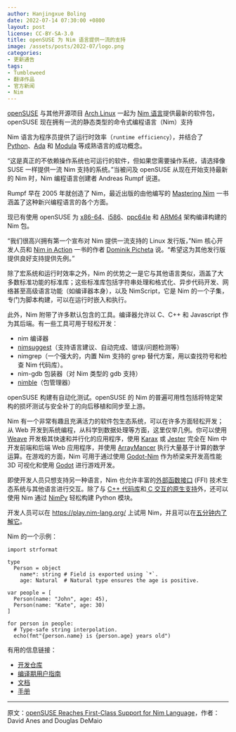 ```yaml
---
author: Hanjingxue Boling
date: 2022-07-14 07:30:00 +0800
layout: post
license: CC-BY-SA-3.0
title: openSUSE 为 Nim 语言提供一流的支持
image: /assets/posts/2022-07/logo.png
categories:
- 更新通告
tags:
- Tumbleweed
- 翻译作品
- 官方新闻
- Nim
---
```


[openSUSE](https://get.opensuse.org/) 与其他开源项目 [Arch Linux](https://archlinux.org/) 一起为 [Nim 语言](https://nim-lang.org/)提供最新的软件包，openSUSE 现在拥有一流的静态类型的命令式编程语言（Nim）支持

Nim 语言为程序员提供了运行时效率（`runtime efficiency`），并结合了 [Python](https://www.python.org/)、[Ada](https://www.adaic.org/) 和 [Modula](http://www.modula3.org/) 等成熟语言的成功概念。


“这是真正的不依赖操作系统也可运行的软件，但如果您需要操作系统，请选择像 SUSE 一样提供一流 Nim 支持的系统。”当被问及 openSUSE 从现在开始支持最新的 Nim 时，Nim 编程语言创建者 Andreas Rumpf 说道。

Rumpf 早在 2005 年就创造了 Nim，最近出版的由他编写的 [Mastering Nim](https://nim-lang.org/blog/2022/06/29/mastering-nim.html) 一书涵盖了这种新兴编程语言的各个方面。

现已有使用 openSUSE 为 [x86-64](https://en.wikipedia.org/wiki/X86-64)、[i586](https://en.wikipedia.org/wiki/Pentium_(original))、[ppc64le](https://en.wikipedia.org/wiki/Ppc64) 和 [ARM64](https://en.wikipedia.org/wiki/AArch64) 架构编译构建的 Nim 包。

“我们很高兴拥有第一个宣布对 Nim 提供一流支持的 Linux 发行版，”Nim 核心开发人员和 [Nim in Action](https://book.picheta.me/) 一书的作者 [Dominik Picheta](https://picheta.me/) 说。“希望这为其他发行版提供良好支持提供先例。”

除了宏系统和运行时效率之外，Nim 的优势之一是它与其他语言类似，涵盖了大多数标准功能的标准库；这些标准库包括字符串处理和格式化、异步代码开发、网络甚至高级语言功能（如编译器本身），以及 NimScript，它是 Nim 的一个子集，专门为脚本构建，可以在运行时嵌入和执行。

此外，Nim 附带了许多默认包含的工具。编译器允许以 C、C++ 和 Javascript 作为其后端。有一些工具可用于轻松开发：

- nim 编译器
- [nimsuggest](https://github.com/nim-lang/nimsuggest)（支持语言建议、自动完成、错误/问题检测等）
- nimgrep（一个强大的，内置 Nim 支持的 grep 替代方案，用以查找符号和检查 Nim 代码库）。
- nim-gdb 包装器（对 Nim 类型的 gdb 支持）
- [nimble](https://github.com/nim-lang/nimble#readme)（包管理器）

openSUSE 构建有自动化测试。openSUSE 的 Nim 的普遍可用性包括将特定架构的损坏测试与安全补丁的向后移植和同步至上游。

Nim 有一个非常有趣且充满活力的软件包生态系统，可以在许多方面轻松开发；从 Web 开发到系统编程，从科学到数据处理等方面，这里仅举几例。你可以使用 [Weave](https://github.com/mratsim/weave) 开发极其快速和并行化的应用程序，使用 [Karax](https://github.com/karaxnim/karax) 或 [Jester](https://github.com/dom96/jester) 完全在 Nim 中开发前端和后端 Web 应用程序，并使用 [ArrayMancer](https://github.com/mratsim/Arraymancer) 执行大量基于计算的数学运算。在游戏的方面，Nim 可用于通过使用 [Godot-Nim](https://github.com/pragmagic/godot-nim) 作为桥梁来开发高性能 3D 可视化和使用 [Godot](https://godotengine.org/) 进行游戏开发。

即使开发人员只想支持另一种语言，Nim 也允许丰富的[外部函数接口](https://en.wikipedia.org/wiki/Foreign_function_interface) (FFI) 技术生态系统与其他语言进行交互。除了与 [C++ 代码库](https://nim-lang.org/docs/manual.html#implementation-specific-pragmas-importcpp-pragma)和[ C 交互的原生支持](https://nim-lang.org/docs/manual.html#foreign-function-interface-importc-pragma)外，还可以使用 Nim 通过 [NimPy](https://github.com/yglukhov/nimpy) 轻松构建 Python 模块。

开发人员可以在 https://play.nim-lang.org/ 上试用 Nim，并且可以在[五分钟内了解它](https://learnxinyminutes.com/docs/nim/)。

Nim 的一个示例：

```
import strformat

type
  Person = object
    name*: string # Field is exported using `*`.
    age: Natural  # Natural type ensures the age is positive.

var people = [
  Person(name: "John", age: 45),
  Person(name: "Kate", age: 30)
]

for person in people:
  # Type-safe string interpolation.
  echo(fmt"{person.name} is {person.age} years old")
```

有用的信息链接：

- [开发仓库](https://github.com/nim-lang/Nim)
- [编译期用户指南](https://nim-lang.org/docs/nimc.html)
- [文档](https://nim-lang.org/documentation.html)
- [手册](https://nim-lang.org/docs/manual.html)

------

原文：[openSUSE Reaches First-Class Support for Nim Language](https://news.opensuse.org/2022/07/14/os-reaches-first-class-support-for-nim/)，作者：David Anes and Douglas DeMaio